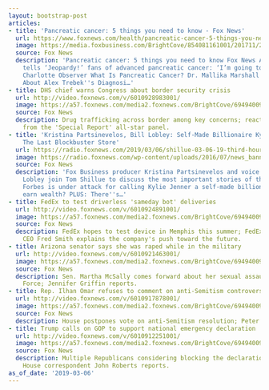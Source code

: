 ```yaml
---
layout: bootstrap-post
articles:
- title: 'Pancreatic cancer: 5 things you need to know - Fox News'
  url: https://www.foxnews.com/health/pancreatic-cancer-5-things-you-need-to-know
  image: https://media.foxbusiness.com/BrightCove/854081161001/201711/2364/854081161001_5660579895001_5660551196001-vs.jpg
  source: Fox News
  description: 'Pancreatic cancer: 5 things you need to know Fox News Alex Trebek
    tells ‘Jeopardy!’ fans of advanced pancreatic cancer: ‘I’m going to fight this’
    Charlotte Observer What Is Pancreatic Cancer? Dr. Mallika Marshall Answers Questions
    About Alex Trebek''s Diagnosi…'
- title: DHS chief warns Congress about border security crisis
  url: http://video.foxnews.com/v/6010928983001/
  image: https://a57.foxnews.com/media2.foxnews.com/BrightCove/694940094001/2019/03/07/640/360/694940094001_6010926824001_6010928983001-vs.jpg
  source: Fox News
  description: Drug trafficking across border among key concerns; reaction and analysis
    from the 'Special Report' all-star panel.
- title: 'Kristina Partsinevelos, Bill Lobley: Self-Made Billionaire Kylie Jenner,
    The Last Blockbuster Store'
  url: https://radio.foxnews.com/2019/03/06/shillue-03-06-19-third-hour/
  image: https://radio.foxnews.com/wp-content/uploads/2016/07/news_banner_featured_image-150x150.jpg
  source: Fox News
  description: 'Fox Business producer Kristina Partsinevelos and voice actor Bill
    Lobley join Tom Shillue to discuss the most important stories of the day... including
    Forbes is under attack for calling Kylie Jenner a self-made billionaire. Did she
    earn wealth? PLUS: There''s…'
- title: FedEx to test driverless 'sameday bot' deliveries
  url: http://video.foxnews.com/v/6010924891001/
  image: https://a57.foxnews.com/media2.foxnews.com/BrightCove/694940094001/2019/03/06/640/360/694940094001_6010926762001_6010924891001-vs.jpg
  source: Fox News
  description: FedEx hopes to test device in Memphis this summer; FedEx chairman and
    CEO Fred Smith explains the company's push toward the future.
- title: Arizona senator says she was raped while in the military
  url: http://video.foxnews.com/v/6010921463001/
  image: https://a57.foxnews.com/media2.foxnews.com/BrightCove/694940094001/2019/03/06/640/360/694940094001_6010926745001_6010921463001-vs.jpg
  source: Fox News
  description: Sen. Martha McSally comes forward about her sexual assault in the Air
    Force; Jennifer Griffin reports.
- title: Rep. Ilhan Omar refuses to comment on anti-Semitism controversy
  url: http://video.foxnews.com/v/6010917878001/
  image: https://a57.foxnews.com/media2.foxnews.com/BrightCove/694940094001/2019/03/06/640/360/694940094001_6010911373001_6010917878001-vs.jpg
  source: Fox News
  description: House postpones vote on anti-Semitism resolution; Peter Doocy reports.
- title: Trump calls on GOP to support national emergency declaration
  url: http://video.foxnews.com/v/6010912251001/
  image: https://a57.foxnews.com/media2.foxnews.com/BrightCove/694940094001/2019/03/06/640/360/694940094001_6010911369001_6010912251001-vs.jpg
  source: Fox News
  description: Multiple Republicans considering blocking the declaration; chief White
    House correspondent John Roberts reports.
as_of_date: '2019-03-06'
---
```


